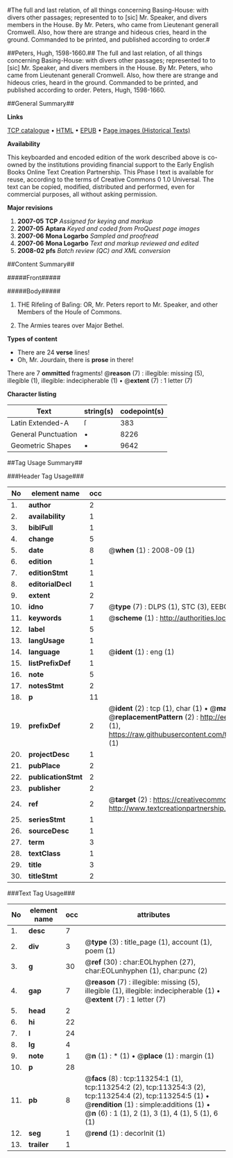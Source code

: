 #The full and last relation, of all things concerning Basing-House: with divers other passages; represented to to [sic] Mr. Speaker, and divers members in the House. By Mr. Peters, who came from Lieutenant generall Cromwell. Also, how there are strange and hideous cries, heard in the ground. Commanded to be printed, and published according to order.#

##Peters, Hugh, 1598-1660.##
The full and last relation, of all things concerning Basing-House: with divers other passages; represented to to [sic] Mr. Speaker, and divers members in the House. By Mr. Peters, who came from Lieutenant generall Cromwell. Also, how there are strange and hideous cries, heard in the ground. Commanded to be printed, and published according to order.
Peters, Hugh, 1598-1660.

##General Summary##

**Links**

[TCP catalogue](http://www.ota.ox.ac.uk/tcp/)  • 
[HTML](http://tei.it.ox.ac.uk/tcp/Texts-HTML/free/A90/A90535.html)  • 
[EPUB](http://tei.it.ox.ac.uk/tcp/Texts-EPUB/free/A90/A90535.epub) • 
[Page images (Historical Texts)](https://data.historicaltexts.jisc.ac.uk/view?pubId=eebo-99861126e&pageId=eebo-99861126e-113254-1)

**Availability**

This keyboarded and encoded edition of the
	       work described above is co-owned by the institutions
	       providing financial support to the Early English Books
	       Online Text Creation Partnership. This Phase I text is
	       available for reuse, according to the terms of Creative
	       Commons 0 1.0 Universal. The text can be copied,
	       modified, distributed and performed, even for
	       commercial purposes, all without asking permission.

**Major revisions**

1. __2007-05__ __TCP__ *Assigned for keying and markup*
1. __2007-05__ __Aptara__ *Keyed and coded from ProQuest page images*
1. __2007-06__ __Mona Logarbo__ *Sampled and proofread*
1. __2007-06__ __Mona Logarbo__ *Text and markup reviewed and edited*
1. __2008-02__ __pfs__ *Batch review (QC) and XML conversion*

##Content Summary##

#####Front#####

#####Body#####

1. THE
Rifeling of Baſing:
OR,
Mr. Peters report to Mr. Speaker, and
other Members of the Houſe
of Commons.

1. The Armies teares over Major Bethel.

**Types of content**

  * There are 24 **verse** lines!
  * Oh, Mr. Jourdain, there is **prose** in there!

There are 7 **ommitted** fragments! 
 @__reason__ (7) : illegible: missing (5), illegible (1), illegible: indecipherable (1)  •  @__extent__ (7) : 1 letter (7)

**Character listing**


|Text|string(s)|codepoint(s)|
|---|---|---|
|Latin Extended-A|ſ|383|
|General Punctuation|•|8226|
|Geometric Shapes|▪|9642|

##Tag Usage Summary##

###Header Tag Usage###

|No|element name|occ|attributes|
|---|---|---|---|
|1.|__author__|2||
|2.|__availability__|1||
|3.|__biblFull__|1||
|4.|__change__|5||
|5.|__date__|8| @__when__ (1) : 2008-09 (1)|
|6.|__edition__|1||
|7.|__editionStmt__|1||
|8.|__editorialDecl__|1||
|9.|__extent__|2||
|10.|__idno__|7| @__type__ (7) : DLPS (1), STC (3), EEBO-CITATION (1), PROQUEST (1), VID (1)|
|11.|__keywords__|1| @__scheme__ (1) : http://authorities.loc.gov/ (1)|
|12.|__label__|5||
|13.|__langUsage__|1||
|14.|__language__|1| @__ident__ (1) : eng (1)|
|15.|__listPrefixDef__|1||
|16.|__note__|5||
|17.|__notesStmt__|2||
|18.|__p__|11||
|19.|__prefixDef__|2| @__ident__ (2) : tcp (1), char (1)  •  @__matchPattern__ (2) : ([0-9\-]+):([0-9IVX]+) (1), (.+) (1)  •  @__replacementPattern__ (2) : http://eebo.chadwyck.com/downloadtiff?vid=$1&page=$2 (1), https://raw.githubusercontent.com/textcreationpartnership/Texts/master/tcpchars.xml#$1 (1)|
|20.|__projectDesc__|1||
|21.|__pubPlace__|2||
|22.|__publicationStmt__|2||
|23.|__publisher__|2||
|24.|__ref__|2| @__target__ (2) : https://creativecommons.org/publicdomain/zero/1.0/ (1), http://www.textcreationpartnership.org/docs/. (1)|
|25.|__seriesStmt__|1||
|26.|__sourceDesc__|1||
|27.|__term__|3||
|28.|__textClass__|1||
|29.|__title__|3||
|30.|__titleStmt__|2||


###Text Tag Usage###

|No|element name|occ|attributes|
|---|---|---|---|
|1.|__desc__|7||
|2.|__div__|3| @__type__ (3) : title_page (1), account (1), poem (1)|
|3.|__g__|30| @__ref__ (30) : char:EOLhyphen (27), char:EOLunhyphen (1), char:punc (2)|
|4.|__gap__|7| @__reason__ (7) : illegible: missing (5), illegible (1), illegible: indecipherable (1)  •  @__extent__ (7) : 1 letter (7)|
|5.|__head__|2||
|6.|__hi__|22||
|7.|__l__|24||
|8.|__lg__|4||
|9.|__note__|1| @__n__ (1) : * (1)  •  @__place__ (1) : margin (1)|
|10.|__p__|28||
|11.|__pb__|8| @__facs__ (8) : tcp:113254:1 (1), tcp:113254:2 (2), tcp:113254:3 (2), tcp:113254:4 (2), tcp:113254:5 (1)  •  @__rendition__ (1) : simple:additions (1)  •  @__n__ (6) : 1 (1), 2 (1), 3 (1), 4 (1), 5 (1), 6 (1)|
|12.|__seg__|1| @__rend__ (1) : decorInit (1)|
|13.|__trailer__|1||
